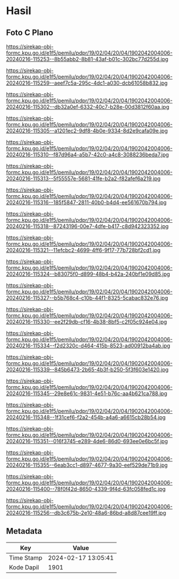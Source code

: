 # Hasil

## Foto C Plano

https://sirekap-obj-formc.kpu.go.id/e1f5/pemilu/pdpr/19/02/04/20/04/1902042004006-20240216-115253--8b55abb2-8b81-43af-b01c-302bc77d255d.jpg

https://sirekap-obj-formc.kpu.go.id/e1f5/pemilu/pdpr/19/02/04/20/04/1902042004006-20240216-115259--aeef7c5a-295c-4dc1-a030-dcb61058b832.jpg

https://sirekap-obj-formc.kpu.go.id/e1f5/pemilu/pdpr/19/02/04/20/04/1902042004006-20240216-115302--db32a0ef-6332-40c7-b28e-00d3812f60aa.jpg

https://sirekap-obj-formc.kpu.go.id/e1f5/pemilu/pdpr/19/02/04/20/04/1902042004006-20240216-115305--a1201ec2-9df8-4b0e-9334-8d2e9cafa09e.jpg

https://sirekap-obj-formc.kpu.go.id/e1f5/pemilu/pdpr/19/02/04/20/04/1902042004006-20240216-115310--f87d96a4-a5b7-42c0-a4c8-3088236beda7.jpg

https://sirekap-obj-formc.kpu.go.id/e1f5/pemilu/pdpr/19/02/04/20/04/1902042004006-20240216-115313--5f55557e-5681-41fe-b2a2-f82afef6a219.jpg

https://sirekap-obj-formc.kpu.go.id/e1f5/pemilu/pdpr/19/02/04/20/04/1902042004006-20240216-115316--185f5847-2811-40b0-b4d4-ee561670b794.jpg

https://sirekap-obj-formc.kpu.go.id/e1f5/pemilu/pdpr/19/02/04/20/04/1902042004006-20240216-115318--87243196-00e7-4dfe-b417-c8d942323352.jpg

https://sirekap-obj-formc.kpu.go.id/e1f5/pemilu/pdpr/19/02/04/20/04/1902042004006-20240216-115321--11efcbc2-4699-4ff6-9f17-77b728bf2cd1.jpg

https://sirekap-obj-formc.kpu.go.id/e1f5/pemilu/pdpr/19/02/04/20/04/1902042004006-20240216-115324--b83075f0-d899-48b4-b42a-240bf1e09d85.jpg

https://sirekap-obj-formc.kpu.go.id/e1f5/pemilu/pdpr/19/02/04/20/04/1902042004006-20240216-115327--b5b768c4-c10b-44f1-8325-5cabac832e76.jpg

https://sirekap-obj-formc.kpu.go.id/e1f5/pemilu/pdpr/19/02/04/20/04/1902042004006-20240216-115330--ee2f29db-cf16-4b38-8bf5-c2f05c924e04.jpg

https://sirekap-obj-formc.kpu.go.id/e1f5/pemilu/pdpr/19/02/04/20/04/1902042004006-20240216-115334--f2d2320c-d464-415b-8523-ad00912ba4ab.jpg

https://sirekap-obj-formc.kpu.go.id/e1f5/pemilu/pdpr/19/02/04/20/04/1902042004006-20240216-115339--845b6473-2b65-4b3f-b250-5f3f603e1420.jpg

https://sirekap-obj-formc.kpu.go.id/e1f5/pemilu/pdpr/19/02/04/20/04/1902042004006-20240216-115345--29e8e61c-9831-4e51-b76c-aa4b621ca788.jpg

https://sirekap-obj-formc.kpu.go.id/e1f5/pemilu/pdpr/19/02/04/20/04/1902042004006-20240216-115348--1f31cef6-f2a2-454b-a4a6-a6615cb28b54.jpg

https://sirekap-obj-formc.kpu.go.id/e1f5/pemilu/pdpr/19/02/04/20/04/1902042004006-20240216-115351--016f3745-e289-4de6-86d0-693ee0e6bc5f.jpg

https://sirekap-obj-formc.kpu.go.id/e1f5/pemilu/pdpr/19/02/04/20/04/1902042004006-20240216-115355--6eab3cc1-d897-4677-9a30-eef529de71b9.jpg

https://sirekap-obj-formc.kpu.go.id/e1f5/pemilu/pdpr/19/02/04/20/04/1902042004006-20240216-115400--78f0f42d-8650-4339-9f4d-63fc058fed1c.jpg

https://sirekap-obj-formc.kpu.go.id/e1f5/pemilu/pdpr/19/02/04/20/04/1902042004006-20240216-115256--db3c675b-2e10-48a6-86bd-a8d87cee19ff.jpg


## Metadata

| Key        | Value               |
| ---------- | ------------------- |
| Time Stamp | 2024-02-17 13:05:41 |
| Kode Dapil | 1901                |



